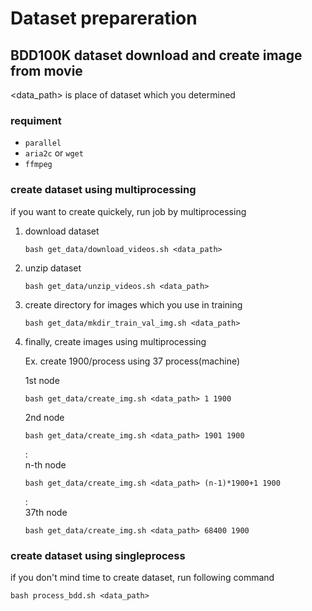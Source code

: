 # Dataset prepareration
## BDD100K dataset download and create image from movie
<data_path> is place of dataset which you determined  
### requiment
- `parallel`
- `aria2c` or `wget`
- `ffmpeg`
### create dataset using multiprocessing
if you want to create quickely, run job by multiprocessing  
<!-- (required command `ybatch` or `qsub` for job command)  -->
<!-- https://github.com/rioyokotalab/video-representation-learning/tree/main/scripts -->
1. download dataset

    ```shell script
    bash get_data/download_videos.sh <data_path>
    ```

2. unzip dataset

    ```shell script
    bash get_data/unzip_videos.sh <data_path>
    ```

3. create directory for images which you use in training

    ```shell script
    bash get_data/mkdir_train_val_img.sh <data_path>
    ```

4. finally, create images using multiprocessing

    Ex. create 1900/process using 37 process(machine)

    1st node  
    ```shell script
    bash get_data/create_img.sh <data_path> 1 1900
    ```
    2nd node  
    ```shell script
    bash get_data/create_img.sh <data_path> 1901 1900
    ```
    :  
    n-th node
    ```shell script
    bash get_data/create_img.sh <data_path> (n-1)*1900+1 1900
    ```
    :  
    37th node  
    ```shell script
    bash get_data/create_img.sh <data_path> 68400 1900
    ```


  <!-- 1. create job scripts for multiprocessing

      ```
      bash job_sh/gen_job_sh/gen_create_trainval_img_job.sh <data_path> 
      ```

  2. run job by using job scripts which you created above command

      ```
      bash job_sh/sub_job_sh/train_val_gen_img_job_sub.sh
      ``` -->

### create dataset using singleprocess
if you don't mind time to create dataset, run following command

```
bash process_bdd.sh <data_path>
```

